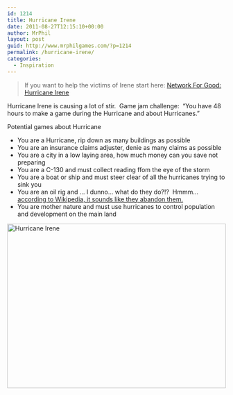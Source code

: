 ```yaml
---
id: 1214
title: Hurricane Irene
date: 2011-08-27T12:15:10+00:00
author: MrPhil
layout: post
guid: http://www.mrphilgames.com/?p=1214
permalink: /hurricane-irene/
categories:
  - Inspiration
---
```

> If you want to help the victims of Irene start here: [Network For Good: Hurricane Irene](http://www1.networkforgood.org/hurricaneirene)

Hurricane Irene is causing a lot of stir.  Game jam challenge:  &#8220;You have 48 hours to make a game during the Hurricane and about Hurricanes.&#8221;

Potential games about Hurricane

  * You are a Hurricane, rip down as many buildings as possible
  * You are an insurance claims adjuster, denie as many claims as possible
  * You are a city in a low laying area, how much money can you save not preparing
  * You are a C-130 and must collect reading ffom the eye of the storm
  * You are a boat or ship and must steer clear of all the hurricanes trying to sink you
  * You are an oil rig and &#8230; I dunno&#8230; what do they do?!?  Hmmm&#8230; [according to Wikipedia, it sounds like they abandon them.](http://en.wikipedia.org/wiki/Economic_effects_of_Hurricane_Katrina#Oil_production)
  * You are mother nature and must use hurricanes to control population and development on the main land

[<img class="size-full wp-image-1215" title="Hurricane Irene" src="http://www.mrphilgames.com/wp-content/uploads/2011/08/hurr-irene-19991016-1233utc-n15rgb.jpg" alt="Hurricane Irene" width="504" height="379" srcset="http://www.mrphilgames.com/wp-content/uploads/2011/08/hurr-irene-19991016-1233utc-n15rgb.jpg 720w, http://www.mrphilgames.com/wp-content/uploads/2011/08/hurr-irene-19991016-1233utc-n15rgb-300x225.jpg 300w" sizes="(max-width: 504px) 100vw, 504px" />](http://www.mrphilgames.com/wp-content/uploads/2011/08/hurr-irene-19991016-1233utc-n15rgb.jpg)
